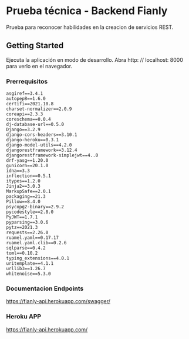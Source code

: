 # Prueba técnica - Backend Fianly

Prueba para reconocer habilidades en la creacion de servicios REST.

## Getting Started

Ejecuta la aplicación en modo de desarrollo.
Abra http: // localhost: 8000 para verlo en el navegador.

### Prerrequisitos

```
asgiref==3.4.1
autopep8==1.6.0
certifi==2021.10.8
charset-normalizer==2.0.9
coreapi==2.3.3
coreschema==0.0.4
dj-database-url==0.5.0
Django==3.2.9
django-cors-headers==3.10.1
django-heroku==0.3.1
django-model-utils==4.2.0
djangorestframework==3.12.4
djangorestframework-simplejwt==4..0
drf-yasg==1.20.0
gunicorn==20.1.0
idna==3.3
inflection==0.5.1
itypes==1.2.0
Jinja2==3.0.3
MarkupSafe==2.0.1
packaging==21.3
Pillow==8.4.0
psycopg2-binary==2.9.2
pycodestyle==2.8.0
PyJWT==1.7.1
pyparsing==3.0.6
pytz==2021.3
requests==2.26.0
ruamel.yaml==0.17.17
ruamel.yaml.clib==0.2.6
sqlparse==0.4.2
toml==0.10.2
typing_extensions==4.0.1
uritemplate==4.1.1
urllib3==1.26.7
whitenoise==5.3.0

```

### Documentacion Endpoints

https://fianly-api.herokuapp.com/swagger/

### Heroku APP

https://fianly-api.herokuapp.com/



